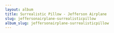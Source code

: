 ```yaml
---
layout: album
title: Surrealistic Pillow - Jefferson Airplane
slug: jeffersonairplane-surrealisticpillow
album_slug: jeffersonairplane-surrealisticpillow
---
```

